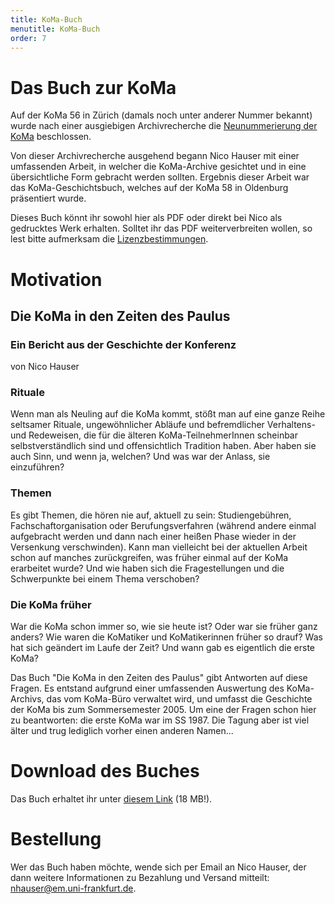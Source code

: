 ```yaml
---
title: KoMa-Buch
menutitle: KoMa-Buch
order: 7
---
```


# Das Buch zur KoMa

Auf der KoMa 56 in Zürich (damals noch unter anderer Nummer bekannt) wurde nach einer ausgiebigen Archivrecherche die [Neunummerierung der KoMa](https://file.komapedia.org/56_1.pdf) beschlossen.

Von dieser Archivrecherche ausgehend begann Nico Hauser mit einer umfassenden Arbeit, in welcher die KoMa-Archive gesichtet und in eine übersichtliche Form gebracht werden sollten. Ergebnis dieser Arbeit war das KoMa-Geschichtsbuch, welches auf der KoMa 58 in Oldenburg präsentiert wurde.

Dieses Buch könnt ihr sowohl hier als PDF oder direkt bei Nico als gedrucktes Werk erhalten. Solltet ihr das PDF weiterverbreiten wollen, so lest bitte aufmerksam die [Lizenzbestimmungen](lizenz).

# Motivation

## Die KoMa in den Zeiten des Paulus

### Ein Bericht aus der Geschichte der Konferenz

von Nico Hauser

### Rituale

Wenn man als Neuling auf die KoMa kommt, stößt man auf eine ganze Reihe seltsamer Rituale, ungewöhnlicher Abläufe und befremdlicher Verhaltens- und Redeweisen, die für die älteren KoMa-TeilnehmerInnen scheinbar selbstverständlich sind und offensichtlich Tradition haben. Aber haben sie auch Sinn, und wenn ja, welchen? Und was war der Anlass, sie einzuführen?

### Themen

Es gibt Themen, die hören nie auf, aktuell zu sein: Studiengebühren, Fachschaftorganisation oder Berufungsverfahren (während andere einmal aufgebracht werden und dann nach einer heißen Phase wieder in der Versenkung verschwinden). Kann man vielleicht bei der aktuellen Arbeit schon auf manches zurückgreifen, was früher einmal auf der KoMa erarbeitet wurde? Und wie haben sich die Fragestellungen und die Schwerpunkte bei einem Thema verschoben?

### Die KoMa früher

War die KoMa schon immer so, wie sie heute ist? Oder war sie früher ganz anders? Wie waren die KoMatiker und KoMatikerinnen früher so drauf? Was hat sich geändert im Laufe der Zeit? Und wann gab es eigentlich die erste KoMa?

Das Buch "Die KoMa in den Zeiten des Paulus" gibt Antworten auf diese Fragen. Es entstand aufgrund einer umfassenden Auswertung des KoMa-Archivs, das vom KoMa-Büro verwaltet wird, und umfasst die Geschichte der KoMa bis zum Sommersemester 2005. Um eine der Fragen schon hier zu beantworten: die erste KoMa war im SS 1987. Die Tagung aber ist viel älter und trug lediglich vorher einen anderen Namen...

# Download des Buches

Das Buch erhaltet ihr unter [diesem Link](https://file.komapedia.org/Nico-Hauser_KoMa-Buch.pdf) (18 MB!).

# Bestellung

[//]: # (Das Folgende ist vermutlich seit langem nciht mehr aktuell und sollte daher nicht mehr auf der Website stehen)
[//]: # (Das Buch wurde von der Konferenz der deutschsprachigen  Mathematikfachschaften herausgegeben, ist aber direkt beim Autor erhältlich. Es kostet 9,5 Euro zzgl. 2 Euro Versand, die im Voraus zu überweisen sind.)

Wer das Buch haben möchte, wende sich per Email an Nico Hauser, der dann weitere Informationen zu Bezahlung und Versand mitteilt: <nhauser@em.uni-frankfurt.de>.

